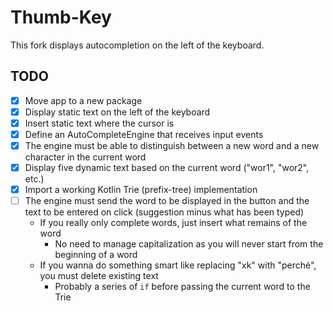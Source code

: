 # Thumb-Key

This fork displays autocompletion on the left of the keyboard.

## TODO

- [x] Move app to a new package
- [x] Display static text on the left of the keyboard
- [x] Insert static text where the cursor is
- [x] Define an AutoCompleteEngine that receives input events
- [x] The engine must be able to distinguish between a new word and a new character in the current word 
- [x] Display five dynamic text based on the current word ("wor1", "wor2", etc.)
- [x] Import a working Kotlin Trie (prefix-tree) implementation
- [ ] The engine must send the word to be displayed in the button and the text to be entered on click (suggestion minus what has been typed)
  - If you really only complete words, just insert what remains of the word
    - No need to manage capitalization as you will never start from the beginning of a word
  - If you wanna do something smart like replacing "xk" with "perché", you must delete existing text
    - Probably a series of `if` before passing the current word to the Trie
